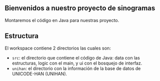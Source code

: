 ## Bienvenidos a nuestro proyecto de sinogramas

Montaremos el código en Java para nuestras proyecto.

## Estructura

El workspace contiene 2 directorios las cuales son:

- `src`: el directorio que contiene el código de Java: data con las estructuras, logic con el main, y ui con el bosquejo de interfaz.
- `unihan`: el directorio con la información de la base de datos de UNICODE-HAN (UNIHAN).
